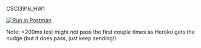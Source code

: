 
CSCI3916_HW1

[![Run in Postman](https://run.pstmn.io/button.svg)](https://app.getpostman.com/run-collection/361c286886ee1cd45fbd)

Note: <200ms test might not pass the first couple times as Heroku gets the nudge (but it does pass, just keep sending!)
